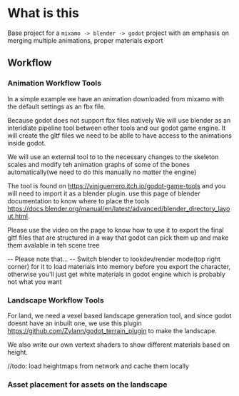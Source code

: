 # What is this

Base project for a `mixamo -> blender -> godot` project with an emphasis on merging multiple animations, proper materials export

## Workflow
### Animation Workflow Tools

In a simple example we have an animation downloaded from mixamo with the default settings as an fbx file.

Because godot does not support fbx files natively We will use blender as an interidiate pipeline tool between other tools and our godot game engine. It will create the gltf  files we need  to be ablle to have access to the animations inside godot.

We will use an external tool to to the necessary changes to the skeleton scales and modify teh animation graphs of some of the bones automatically(we need to do this manually no matter the engine) 

The tool is found on https://viniguerrero.itch.io/godot-game-tools and you will need to import it as a blender plugin. use this page of blender documentation to know where to place the tools https://docs.blender.org/manual/en/latest/advanced/blender_directory_layout.html.

Please use the video on the page to know how to use it to export the final gltf files that are structured in a way that godot can pick them up and make them avalable in teh scene tree

-- Please note that... --
Switch blender to lookdev/render mode(top right corner) for it to load materials into memory before you export the character, otherwise you'll just get white materials in godot engine which is probably not what you want

### Landscape Workflow Tools
For land, we need a vexel based landscape generation tool, and since godot doesnt have an inbuilt one, we use this plugin https://github.com/Zylann/godot_terrain_plugin to make the landscape.

We also write our own vertext shaders to show different materials based on height.

//todo: load heightmaps from network and cache them locally

### Asset placement for assets on the landscape

